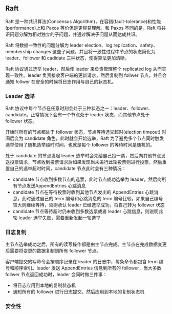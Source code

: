 ## Raft

Raft 是一种共识算法(Concensus Algorithm)，在容错(fault-tolerance)和性能(performance)上和 Paxos 等价但是更容易理解。和 Paxos 不同的是，Raft 将共识问题分解为相对独立的子问题，并通过解决子问题从而达成共识。


Raft 将数据一致性的问题分解为 leader election、log replication、safety、membership changes 这些子问题，并且将一致性过程中节点的状态简化为 leader、follower 和 cadidate 三种状态，使得算法更加清晰。

Raft 协议通过选举 leader，然后使 leader 来负责管理整个 replicated log 从而实现一致性。leader 负责接收客户端的更新请求，然后复制到 follwer 节点，并且会通知 follwer 在安全的时候将日志作用与自己的状态机。

### Leader 选举

Raft 协议中每个节点在任意时刻会处于三种状态之一：leader、follower、candidate。正常情况下会有一个节点处于 leader 状态，而其他节点处于 follower 状态。

开始时所有的节点都处于 follower 状态，节点等待选举超时(election timeout) 时间后变为 candidate 角色，此时就会开始选举，Raft 为了避免多个节点同时触发选举使用了随机选举超时时间，也就是每个 follower 的等待时间是随机的。

处于 candidate 的节点发起 leader 选举时会先给自己投一票，然后向其他节点发送投票请求，节点收到投票请求后如果发现尚未进行此轮投票则进行投票，然后重置自己的选举超时时间，candidate 节点此时会有三种情况：

- candidate 节点收到多数节点的选票，此时节点成功选举为 leader，然后向所有节点发送AppendEntries 心跳消息
- candidate 节点在等待投票时收到其他节点发出的 AppendEntries 心跳消息，此时通过自己的 term 编号和心跳消息的 term 编号比较，如果自己编号较大则继续等待，否则承认 leader 已经选举成功，将自己转为 follower 状态
- candidate 节点等待超时仍未收到多数选票或者 leader 心跳信息，则说明此轮 leader 选举失败，需要重新发起一轮选举

### 日志复制

主节点选举成功之后，所有的读写操作都是由主节点完成。主节点在完成数据变更后需要将变更的数据复制到所有 follower 节点。

客户端提交的写命令会按顺序记录在 leader 的日志中，每条命令都包含 term 编号和顺序索引。leader 发送 AppendEntries 信息到所有的 follower，当大多数 follwer 节点返回成功时，leader 会同时做三件事：

- 将日志应用到本地的复制状态机
- 通知所有的 follower 进行日志提交，然后应用到本地的复制状态机

### 安全性